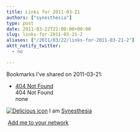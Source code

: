 ```yaml
---
title: Links for 2011-03-21
authors: ["synesthesia"]
type: post
date: 2011-03-22T22:00:00+00:00
slug: links-for-2011-03-21-2 
aliases: ["/2011/03/22/links-for-2011-03-21-2"]
aktt_notify_twitter:
  - no

---
```

Bookmarks I&#8217;ve shared on 2011-03-21:

  * [404 Not Found][1]  
    404 Not Found  
    none

<p class="deliciouslink">
  <a href="https://del.icio.us/synesthesia" title="See all my bookmarks on del.icio.us"><img src="https://www.synesthesia.co.uk/images/deliciousicon.jpg" alt="Delicious icon" /></a>&nbsp;I am <a href="https://del.icio.us/synesthesia" title="See all my bookmarks on del.icio.us">Synesthesia</a>
</p>

<p class="deliciouslink">
  <a href="https://del.icio.us/network?add=synesthesia" title="Add me to your del.icio.us network"><img src="https://www.synesthesia.co.uk/images/add.gif" alt="" /></a>&nbsp;<a href="https://del.icio.us/network?add=synesthesia" title="Add me to your del.icio.us network">Add me to your network</a>
</p>

 [1]: https://feeds.delicious.com/v2/rss/synesthesia